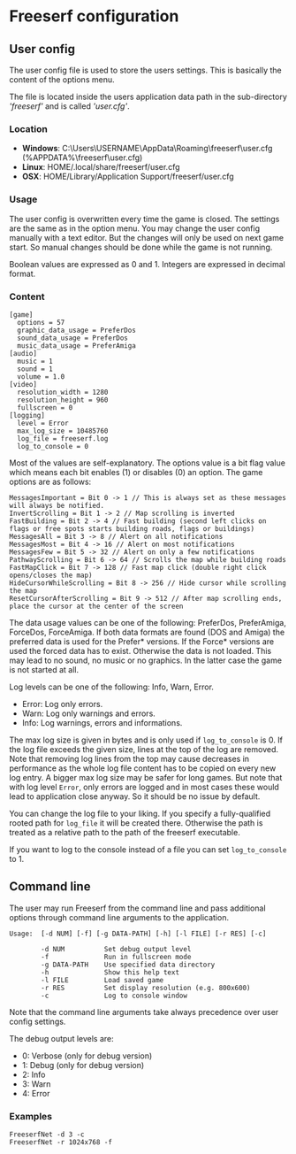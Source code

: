# Freeserf configuration

## User config

The user config file is used to store the users settings. This is basically the content of the options menu.

The file is located inside the users application data path in the sub-directory *'freeserf'* and is called *'user.cfg'*.

### Location

- **Windows**: C:\Users\USERNAME\AppData\Roaming\freeserf\user.cfg (%APPDATA%\freeserf\user.cfg)
- **Linux**: HOME/.local/share/freeserf/user.cfg
- **OSX**: HOME/Library/Application Support/freeserf/user.cfg

### Usage

The user config is overwritten every time the game is closed. The settings are the same as in the option menu.
You may change the user config manually with a text editor. But the changes will only be used on next game start.
So manual changes should be done while the game is not running.

Boolean values are expressed as 0 and 1. Integers are expressed in decimal format.

### Content

```
[game]
  options = 57
  graphic_data_usage = PreferDos
  sound_data_usage = PreferDos
  music_data_usage = PreferAmiga
[audio]
  music = 1
  sound = 1
  volume = 1.0
[video]
  resolution_width = 1280
  resolution_height = 960
  fullscreen = 0
[logging]
  level = Error
  max_log_size = 10485760
  log_file = freeserf.log
  log_to_console = 0
```

Most of the values are self-explanatory. The options value is a bit flag value which means each bit enables (1) or disables (0) an option.
The game options are as follows:

```
MessagesImportant = Bit 0 -> 1 // This is always set as these messages will always be notified.
InvertScrolling = Bit 1 -> 2 // Map scrolling is inverted
FastBuilding = Bit 2 -> 4 // Fast building (second left clicks on flags or free spots starts building roads, flags or buildings)
MessagesAll = Bit 3 -> 8 // Alert on all notifications
MessagesMost = Bit 4 -> 16 // Alert on most notifications
MessagesFew = Bit 5 -> 32 // Alert on only a few notifications
PathwayScrolling = Bit 6 -> 64 // Scrolls the map while building roads
FastMapClick = Bit 7 -> 128 // Fast map click (double right click opens/closes the map)
HideCursorWhileScrolling = Bit 8 -> 256 // Hide cursor while scrolling the map
ResetCursorAfterScrolling = Bit 9 -> 512 // After map scrolling ends, place the cursor at the center of the screen
```

The data usage values can be one of the following: PreferDos, PreferAmiga, ForceDos, ForceAmiga.
If both data formats are found (DOS and Amiga) the preferred data is used for the Prefer\* versions.
If the Force\* versions are used the forced data has to exist. Otherwise the data is not loaded.
This may lead to no sound, no music or no graphics. In the latter case the game is not started at all.

Log levels can be one of the following: Info, Warn, Error.

- Error: Log only errors.
- Warn: Log only warnings and errors.
- Info: Log warnings, errors and informations.

The max log size is given in bytes and is only used if `log_to_console` is 0. If the log file exceeds the given
size, lines at the top of the log are removed. Note that removing log lines from the top may cause decreases in
performance as the whole log file content has to be copied on every new log entry. A bigger max log size may be
safer for long games. But note that with log level `Error`, only errors are logged and in most cases these would
lead to application close anyway. So it should be no issue by default.

You can change the log file to your liking. If you specify a fully-qualified rooted path for `log_file` it will
be created there. Otherwise the path is treated as a relative path to the path of the freeserf executable.

If you want to log to the console instead of a file you can set `log_to_console` to 1.


## Command line

The user may run Freeserf from the command line and pass additional options through command line arguments to the application.

```
Usage:  [-d NUM] [-f] [-g DATA-PATH] [-h] [-l FILE] [-r RES] [-c]

        -d NUM          Set debug output level
        -f              Run in fullscreen mode
        -g DATA-PATH    Use specified data directory
        -h              Show this help text
        -l FILE         Load saved game
        -r RES          Set display resolution (e.g. 800x600)
        -c              Log to console window

```

Note that the command line arguments take always precedence over user config settings.

The debug output levels are:
- 0: Verbose (only for debug version)
- 1: Debug (only for debug version)
- 2: Info
- 3: Warn
- 4: Error

### Examples

```
FreeserfNet -d 3 -c
FreeserfNet -r 1024x768 -f
```